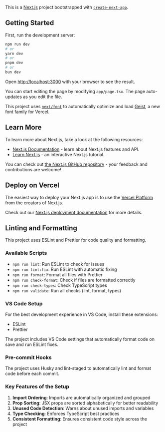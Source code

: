 This is a [Next.js](https://nextjs.org) project bootstrapped with [`create-next-app`](https://nextjs.org/docs/app/api-reference/cli/create-next-app).

## Getting Started

First, run the development server:

```bash
npm run dev
# or
yarn dev
# or
pnpm dev
# or
bun dev
```

Open [http://localhost:3000](http://localhost:3000) with your browser to see the result.

You can start editing the page by modifying `app/page.tsx`. The page auto-updates as you edit the file.

This project uses [`next/font`](https://nextjs.org/docs/app/building-your-application/optimizing/fonts) to automatically optimize and load [Geist](https://vercel.com/font), a new font family for Vercel.

## Learn More

To learn more about Next.js, take a look at the following resources:

- [Next.js Documentation](https://nextjs.org/docs) - learn about Next.js features and API.
- [Learn Next.js](https://nextjs.org/learn) - an interactive Next.js tutorial.

You can check out [the Next.js GitHub repository](https://github.com/vercel/next.js) - your feedback and contributions are welcome!

## Deploy on Vercel

The easiest way to deploy your Next.js app is to use the [Vercel Platform](https://vercel.com/new?utm_medium=default-template&filter=next.js&utm_source=create-next-app&utm_campaign=create-next-app-readme) from the creators of Next.js.

Check out our [Next.js deployment documentation](https://nextjs.org/docs/app/building-your-application/deploying) for more details.

## Linting and Formatting

This project uses ESLint and Prettier for code quality and formatting.

### Available Scripts

- `npm run lint`: Run ESLint to check for issues
- `npm run lint:fix`: Run ESLint with automatic fixing
- `npm run format`: Format all files with Prettier
- `npm run check-format`: Check if files are formatted correctly
- `npm run check-types`: Check TypeScript types
- `npm run validate`: Run all checks (lint, format, types)

### VS Code Setup

For the best development experience in VS Code, install these extensions:

- ESLint
- Prettier

The project includes VS Code settings that automatically format code on save and run ESLint fixes.

### Pre-commit Hooks

The project uses Husky and lint-staged to automatically lint and format code before each commit.

### Key Features of the Setup

1. **Import Ordering**: Imports are automatically organized and grouped
2. **Prop Sorting**: JSX props are sorted alphabetically for better readability
3. **Unused Code Detection**: Warns about unused imports and variables
4. **Type Checking**: Enforces TypeScript best practices
5. **Consistent Formatting**: Ensures consistent code style across the project
